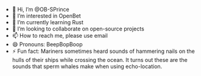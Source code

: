 - 👋 Hi, I’m @OB-SPrince
- 👀 I’m interested in OpenBet
- 🌱 I’m currently learning Rust
- 💞️ I’m looking to collaborate on open-source projects
- 📫 How to reach me, please use email
- 😄 Pronouns: BeepBopBoop
- ⚡ Fun fact: Mariners sometimes heard sounds of hammering nails on the hulls of their ships while crossing the ocean. It turns out these are the sounds that sperm whales make when using echo-location.
